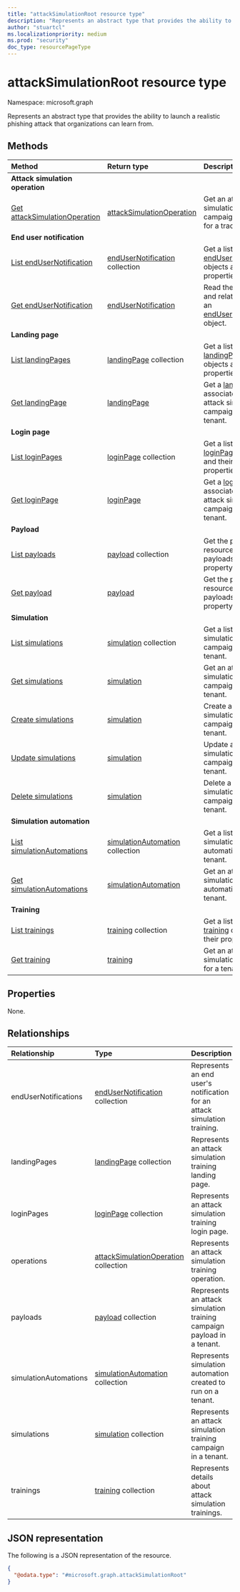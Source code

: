 ```yaml
---
title: "attackSimulationRoot resource type"
description: "Represents an abstract type that provides the ability to launch a realistic phishing attack that organizations can learn from."
author: "stuartcl"
ms.localizationpriority: medium
ms.prod: "security"
doc_type: resourcePageType
---
```


# attackSimulationRoot resource type

Namespace: microsoft.graph

Represents an abstract type that provides the ability to launch a realistic phishing attack that organizations can learn from.

## Methods
|Method|Return type|Description|
|:---|:---|:---|
| **Attack simulation operation** |  |  |
|[Get attackSimulationOperation](../api/attacksimulationoperation-get.md)|[attackSimulationOperation](../resources/attacksimulationoperation.md)|Get an attack simulation campaign operation for a tracking ID.|
| **End user notification** |  |  |
|[List endUserNotification](../api/attacksimulationroot-list-endusernotifications.md)|[endUserNotification](../resources/endusernotification.md) collection|Get a list of [endUserNotification](../resources/endusernotification.md) objects and their properties.|
|[Get endUserNotification](../api/endusernotification-get.md)|[endUserNotification](../resources/endusernotification.md) |Read the properties and relationships of an [endUserNotification](../resources/endusernotification.md) object.|
| **Landing page** |  |  |
|[List landingPages](../api/attacksimulationroot-list-landingpage.md)|[landingPage](../resources/landingpage.md) collection|Get a list of the [landingPage](../resources/landingpage.md) objects and their properties.|
|[Get landingPage](../api/landingpage-get.md)|[landingPage](../resources/landingpage.md) |Get a [landingPage](../resources/landingpage.md) associated with an attack simulation campaign for a tenant.|
| **Login page** |  |  |
|[List loginPages](../api/attacksimulationroot-list-loginpage.md)|[loginPage](../resources/loginpage.md) collection|Get a list of the [loginPage](../resources/loginpage.md) objects and their properties.|
|[Get loginPage](../api/loginpage-get.md)|[loginPage](../resources/loginpage.md) |Get a [loginPage](../resources/loginpage.md) associated with an attack simulation campaign for a tenant.|
| **Payload** |  |  |
|[List payloads](../api/attacksimulationroot-list-payloads.md)|[payload](../resources/payload.md) collection|Get the payload resources from the payloads navigation property.|
|[Get payload](../api/payload-get.md)|[payload](../resources/payload.md)|Get the payload resource from the payloads navigation property.|
| **Simulation** |  |  |
|[List simulations](../api/attacksimulationroot-list-simulations.md)|[simulation](../resources/simulation.md) collection|Get a list of attack simulation campaigns for a tenant.|
|[Get simulations](../api/simulation-get.md)|[simulation](../resources/simulation.md) |Get an attack simulation campaigns for a tenant.|
|[Create simulations](../api/attacksimulationroot-post-simulation.md)|[simulation](../resources/simulation.md)|Create a new attack simulation campaigns for a tenant.|
|[Update simulations](../api/simulation-update.md)|[simulation](../resources/simulation.md)|Update a attack simulation campaigns for a tenant.|
|[Delete simulations](../api/simulation-delete.md)|[simulation](../resources/simulation.md)|Delete a attack simulation campaigns for a tenant.|
| **Simulation automation** |  |  |
|[List simulationAutomations](../api/attacksimulationroot-list-simulationautomations.md)|[simulationAutomation](../resources/simulationautomation.md) collection|Get a list of attack simulation automations for a tenant.|
|[Get simulationAutomations](../api/simulationautomation-get.md)|[simulationAutomation](../resources/simulationautomation.md) |Get an attack simulation automations for a tenant.|
| **Training** |  |  |
|[List trainings](../api/attacksimulationroot-list-trainings.md)|[training](../resources/training.md) collection|Get a list of the [training](../resources/training.md) objects and their properties.|
|[Get training](../api/training-get.md)|[training](../resources/training.md)|Get an attack simulation [training](../resources/training.md) for a tenant. |

## Properties
None.

## Relationships
|Relationship|Type|Description|
|:---|:---|:---|
|endUserNotifications|[endUserNotification](../resources/endusernotification.md) collection|Represents an end user's notification for an attack simulation training.|
|landingPages|[landingPage](../resources/landingpage.md) collection|Represents an attack simulation training landing page.|
|loginPages|[loginPage](../resources/loginpage.md) collection|Represents an attack simulation training login page.|
|operations|[attackSimulationOperation](../resources/attacksimulationoperation.md) collection|Represents an attack simulation training operation.|
|payloads|[payload](../resources/payload.md) collection|Represents an attack simulation training campaign payload in a tenant.|
|simulationAutomations|[simulationAutomation](../resources/simulationautomation.md) collection|Represents simulation automation created to run on a tenant.|
|simulations|[simulation](../resources/simulation.md) collection|Represents an attack simulation training campaign in a tenant.|
|trainings|[training](../resources/training.md) collection|Represents details about attack simulation trainings.|

## JSON representation
The following is a JSON representation of the resource.
<!-- {
  "blockType": "resource",
  "keyProperty": "id",
  "@odata.type": "microsoft.graph.attackSimulationRoot",
  "openType": false
}
-->
``` json
{
  "@odata.type": "#microsoft.graph.attackSimulationRoot"
}
```
